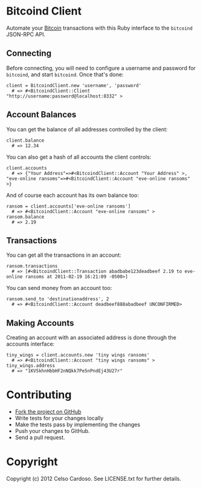 # Bitcoind Client

Automate your [Bitcoin](http://bitcoin.org/) transactions with this Ruby interface to the `bitcoind` JSON-RPC API.

## Connecting

Before connecting, you will need to configure a username and password for `bitcoind`, and start
`bitcoind`. Once that's done:

    client = BitcoindClient.new 'username', 'password'
      # => #<BitcoindClient::Client "http://username:password@localhost:8332" >

## Account Balances

You can get the balance of all addresses controlled by the client:

    client.balance
      # => 12.34

You can also get a hash of all accounts the client controls:

    client.accounts
      # => {"Your Address"=>#<BitcoindClient::Account "Your Address" >, "eve-online ransoms"=>#<BitcoindClient::Account "eve-online ransoms" >}

And of course each account has its own balance too:

    ransom = client.accounts['eve-online ransoms']
      # => #<BitcoindClient::Account "eve-online ransoms" >
    ransom.balance
      # => 2.19

## Transactions

You can get all the transactions in an account:

    ransom.transactions
      # => [#<BitcoindClient::Transaction abadbabe123deadbeef 2.19 to eve-online ransoms at 2011-02-19 16:21:09 -0500>]

You can send money from an account too:

    ransom.send_to 'destinationaddress', 2
      # => #<BitcoindClient::Account deadbeef888abadbeef UNCONFIRMED>

## Making Accounts

Creating an account with an associated address is done through the accounts interface:

    tiny_wings = client.accounts.new 'tiny wings ransoms'
      # => #<BitcoindClient::Account "tiny wings ransoms" >
    tiny_wings.address
      # => "1KV5khnHbbHF2nNQkk7Pe5nPndEj43U27r"

# Contributing

* [Fork the project on GitHub](https://github.com/celsopitta/bitcoind_client)
* Write tests for your changes locally
* Make the tests pass by implementing the changes
* Push your changes to GitHub.
* Send a pull request.

# Copyright

Copyright (c) 2012 Celso Cardoso. See LICENSE.txt for further details.
